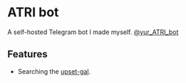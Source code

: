 # ATRI bot

A self-hosted Telegram bot I made myself. [@yur_ATRI_bot](https://t.me/yur_ATRI_bot)

## Features

- Searching the [upset-gal](https://www.shinnku.com/).

